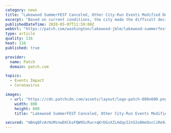 ```yaml
---
category: news
title: "Lakewood SummerFEST Canceled, Other City-Run Events Modified Due To Coronavirus"
excerpt: "Based on current conditions, the city made the difficult decision to cancel a number of upcoming events, including our signature summer celebration: Lakewood SummerFEST. After reviewing different scenarios,"
publishedDateTime: 2020-05-07T11:59:00Z
webUrl: "https://patch.com/washington/lakewood-jblm/lakewood-summerfest-canceled-other-city-run-events-modified-due-coronavirus"
type: article
quality: 116
heat: 116
published: true

provider:
  name: Patch
  domain: patch.com

topics:
  - Events Impact
  - Coronavirus

images:
  - url: "https://cdn.patchcdn.com/assets/layout/logo-patch-800x600.png"
    width: 800
    height: 600
    title: "Lakewood SummerFEST Canceled, Other City-Run Events Modified Due To Coronavirus"

secured: "mBnqQFzArHzMsnwDXCksFQW9ScRuc+qKrDGsXZLHdqxI2nS2o8HeOxcCiRe9JsGUXk/iMfwj+oFMhHil++b78iHDjGAz3mu86n4c8x965Pgla4PXDwPdphyp/RtRViCYi5yMAZMLy1MZrFhQm53r9lJkKPwPhqZAD4sh8RxMstu82DLPM2q5rw8P3ISNzw2fAZo9zYJOGncM+ZkONBU/Jd/BqbQ9eNlskqc1+7nEMN09JGXgcup9OopxFs7MKn6K+M6jyHlZXZNI9bIzpUMTGlrHG5+wjP1SOnjS7C70ZGVtkeiUR+YTN1ZU/FOt6dr5;X3fyNqXLHKARuqLmhJUupQ=="
---
```


